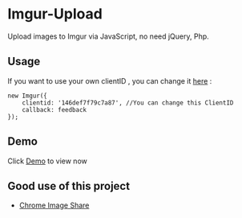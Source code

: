 # Imgur-Upload
Upload images to Imgur via JavaScript, no need jQuery, Php.

## Usage
If you want to use your own clientID , you can change it [here](https://github.com/duyplus/Imgur-Upload/blob/master/js/upload.js#L11) :
```
new Imgur({ 
    clientid: '146def7f79c7a87', //You can change this ClientID
    callback: feedback 
});
```

## Demo
Click [Demo](https://upanh.tech/) to view now

## Good use of this project
- [Chrome Image Share](https://github.com/superj80820/chrome-image-share)  
